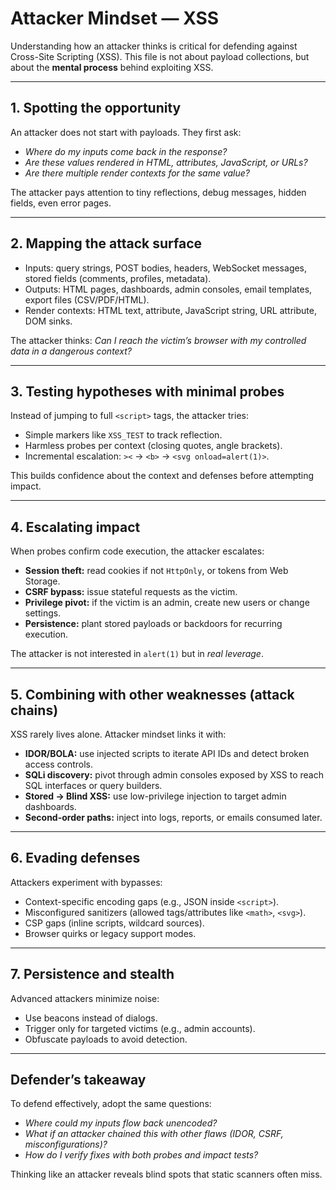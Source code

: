 
# Attacker Mindset — XSS

Understanding how an attacker thinks is critical for defending against Cross-Site Scripting (XSS). This file is not about payload collections, but about the **mental process** behind exploiting XSS.

---

## 1. Spotting the opportunity
An attacker does not start with payloads. They first ask:
- *Where do my inputs come back in the response?*
- *Are these values rendered in HTML, attributes, JavaScript, or URLs?*
- *Are there multiple render contexts for the same value?*

The attacker pays attention to tiny reflections, debug messages, hidden fields, even error pages.

---

## 2. Mapping the attack surface
- Inputs: query strings, POST bodies, headers, WebSocket messages, stored fields (comments, profiles, metadata).
- Outputs: HTML pages, dashboards, admin consoles, email templates, export files (CSV/PDF/HTML).
- Render contexts: HTML text, attribute, JavaScript string, URL attribute, DOM sinks.

The attacker thinks: *Can I reach the victim’s browser with my controlled data in a dangerous context?*

---

## 3. Testing hypotheses with minimal probes
Instead of jumping to full `<script>` tags, the attacker tries:
- Simple markers like `XSS_TEST` to track reflection.
- Harmless probes per context (closing quotes, angle brackets).
- Incremental escalation: `><` → `<b>` → `<svg onload=alert(1)>`.

This builds confidence about the context and defenses before attempting impact.

---

## 4. Escalating impact
When probes confirm code execution, the attacker escalates:
- **Session theft:** read cookies if not `HttpOnly`, or tokens from Web Storage.
- **CSRF bypass:** issue stateful requests as the victim.
- **Privilege pivot:** if the victim is an admin, create new users or change settings.
- **Persistence:** plant stored payloads or backdoors for recurring execution.

The attacker is not interested in `alert(1)` but in *real leverage*.

---

## 5. Combining with other weaknesses (attack chains)
XSS rarely lives alone. Attacker mindset links it with:
- **IDOR/BOLA:** use injected scripts to iterate API IDs and detect broken access controls.
- **SQLi discovery:** pivot through admin consoles exposed by XSS to reach SQL interfaces or query builders.
- **Stored → Blind XSS:** use low-privilege injection to target admin dashboards.
- **Second-order paths:** inject into logs, reports, or emails consumed later.

---

## 6. Evading defenses
Attackers experiment with bypasses:
- Context-specific encoding gaps (e.g., JSON inside `<script>`).
- Misconfigured sanitizers (allowed tags/attributes like `<math>`, `<svg>`).
- CSP gaps (inline scripts, wildcard sources).
- Browser quirks or legacy support modes.

---

## 7. Persistence and stealth
Advanced attackers minimize noise:
- Use beacons instead of dialogs.
- Trigger only for targeted victims (e.g., admin accounts).
- Obfuscate payloads to avoid detection.

---

## Defender’s takeaway
To defend effectively, adopt the same questions:
- *Where could my inputs flow back unencoded?*
- *What if an attacker chained this with other flaws (IDOR, CSRF, misconfigurations)?*
- *How do I verify fixes with both probes and impact tests?*

Thinking like an attacker reveals blind spots that static scanners often miss.
